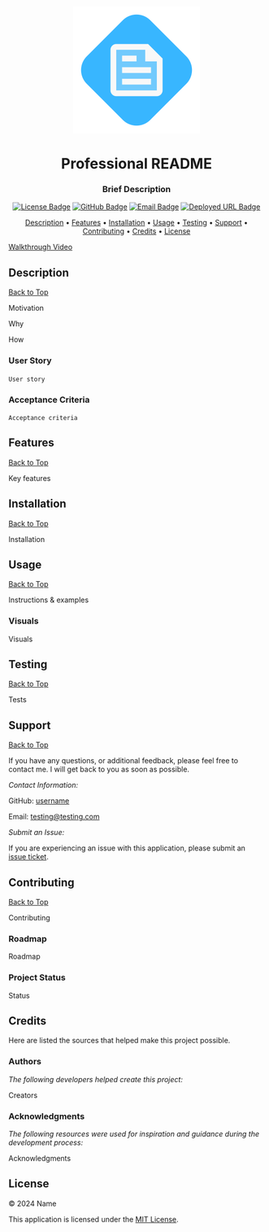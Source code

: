 <div align="center">

<a href="./Develop/Assets/README-Logo.svg"><img src="./Develop/Assets/README-Logo.svg" alt="Application Logo" width="250"></a>

# Professional README

<h3>Brief Description</h3>

[![License Badge](https://img.shields.io/badge/License-MIT-pink?style=flat-square&labelColor=3A3B3C&color=F778A1&link=https%3A%2F%2Fchoosealicense.com%2Flicenses%2Fmit%2F)](https://choosealicense.com/licenses/mit/) [![GitHub Badge](https://img.shields.io/badge/GitHub-username-blue?style=flat-square&logo=GitHub&labelColor=3A3B3C&color=78E1F7&link=https://www.github.com)](https://www.github.com) [![Email Badge](https://img.shields.io/badge/Gmail-Contact_Me-green?style=flat-square&logo=gmail&logoColor=FFFFFF&labelColor=3A3B3C&color=62F1CD)](mailto:testing@testing.com) [![Deployed URL Badge](https://img.shields.io/badge/Deployed_URL-README_Generator-purple?style=flat-square&labelColor=3A3B3C&color=E0ADF7&link=https://www.github.com)](https://www.github.com)

<p>
<a href="#description">Description</a> • 
<a href="#features">Features</a> • 
<a href="#installation">Installation</a> • 
<a href="#usage">Usage</a> • 
<a href="#testing">Testing</a> • 
<a href="#support">Support</a> • 
<a href="#contributing">Contributing</a> • 
<a href="#credits">Credits</a> • 
<a href="#license">License</a> </p>

</div>

[Walkthrough Video](./Develop/Assets/Walkthrough-Video.mp4)

## Description

[Back to Top](#professional-readme)

Motivation

Why

How

### User Story

```User story```

### Acceptance Criteria

```Acceptance criteria```

## Features

[Back to Top](#professional-readme)

Key features

## Installation

[Back to Top](#professional-readme)

Installation

## Usage

[Back to Top](#professional-readme)

Instructions & examples

### Visuals

Visuals

## Testing

[Back to Top](#professional-readme)

Tests

## Support

[Back to Top](#professional-readme)

If you have any questions, or additional feedback, please feel free to contact me. I will get back to you as soon as possible.

*Contact Information:*

GitHub: [username](https://www.github.com)

Email: testing@testing.com

*Submit an Issue:*

If you are experiencing an issue with this application, please submit an [issue ticket](https://www.github.com).

## Contributing

[Back to Top](#professional-readme)

Contributing

### Roadmap

Roadmap

### Project Status

Status

## Credits

Here are listed the sources that helped make this project possible.

### Authors

*The following developers helped create this project:*

Creators

### Acknowledgments

*The following resources were used for inspiration and guidance during the development process:*

Acknowledgments

## License

&copy; 2024 Name

This application is licensed under the [MIT License](./LICENSE).